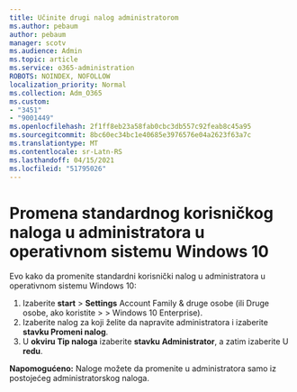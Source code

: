 ```yaml
---
title: Učinite drugi nalog administratorom
ms.author: pebaum
author: pebaum
manager: scotv
ms.audience: Admin
ms.topic: article
ms.service: o365-administration
ROBOTS: NOINDEX, NOFOLLOW
localization_priority: Normal
ms.collection: Adm_O365
ms.custom:
- "3451"
- "9001449"
ms.openlocfilehash: 2f1ff8eb23a58fab0cbc3db557c92feab8c45a95
ms.sourcegitcommit: 8bc60ec34bc1e40685e3976576e04a2623f63a7c
ms.translationtype: MT
ms.contentlocale: sr-Latn-RS
ms.lasthandoff: 04/15/2021
ms.locfileid: "51795026"
---
```

# <a name="change-a-standard-user-account-to-an-administrator-in-windows-10"></a>Promena standardnog korisničkog naloga u administratora u operativnom sistemu Windows 10

Evo kako da promenite standardni korisnički nalog u administratora u operativnom sistemu Windows 10:

1. Izaberite **start**  >  **Settings** Account Family & druge osobe (ili Druge osobe, ako koristite  >    >   Windows 10 Enterprise). 
2. Izaberite nalog za koji želite da napravite administratora i izaberite **stavku Promeni nalog**.
3. U **okviru Tip naloga** izaberite **stavku Administrator**, a zatim izaberite U **redu**.

**Napomogućeno:** Naloge možete da promenite u administratora samo iz postojećeg administratorskog naloga.